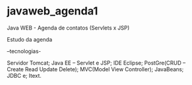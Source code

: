 # javaweb_agenda1
Java WEB - Agenda de contatos (Servlets x JSP)

Estudo da agenda 

–tecnologias-

Servidor Tomcat;
Java EE – Servlet e JSP;
IDE Eclipse;
PostGre(CRUD – Create Read Update Delete);
MVC(Model View Controller);
JavaBeans;
JDBC e;
Itext.

